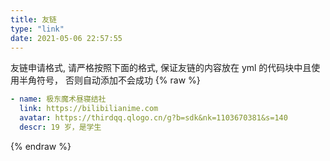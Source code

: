 ```yaml
---
title: 友链
type: "link"
date: 2021-05-06 22:57:55
---
```


友链申请格式, 请严格按照下面的格式, 保证友链的内容放在 yml 的代码块中且使用半角符号， 否则自动添加不会成功
{% raw %}
```yml
- name: 极东魔术昼寝结社
  link: https://bilibilianime.com
  avatar: https://thirdqq.qlogo.cn/g?b=sdk&nk=1103670381&s=140
  descr: 19 岁，是学生
```
{% endraw %}